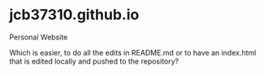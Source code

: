 # jcb37310.github.io
Personal Website

Which is easier, to do all the edits in README.md or to have an index.html that is edited locally and pushed to the repository?
